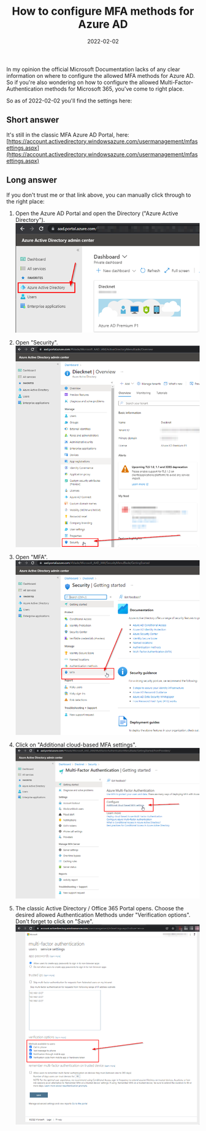 ﻿---
aliases:
    - how-to-configure-m365-azure-ad-mfa-methods
slug: How-to-configure-M365-azure-ad-MFA-methods
title: "How to configure MFA methods for Azure AD"
date: 2022-02-02
contenttags: [azure ad, microsoft 365, mfa, multi-factor-authentication]
cover:
    image: /images/2022/2022-02-02_thumbnail.png
---

In my opinion the official Microsoft Documentation lacks of any clear information on where to configure the allowed MFA methods for Azure AD. So if you're also wondering on how to configure the allowed Multi-Factor-Authentication methods for Microsoft 365, you've come to right place.

So as of 2022-02-02 you'll find the settings here:

## Short answer

It's still in the classic MFA Azure AD Portal, here: [https://account.activedirectory.windowsazure.com/usermanagement/mfasettings.aspx](https://account.activedirectory.windowsazure.com/usermanagement/mfasettings.aspx)

## Long answer

If you don't trust me or that link above, you can manually click through to the right place:

1. Open the Azure AD Portal and open the Directory ("Azure Active Directory").  
   [![Azure AD Admin Portal](/images/2022/2022-02-02_Azure_Active_Directory_admin_center.png "Azure AD Admin Portal")](/images/2022/2022-02-02_Azure_Active_Directory_admin_center.png)

1. Open "Security".  
   [![Azure AD Admin Portal - Open Security](/images/2022/2022-02-02_Azure_Active_Directory_admin_center_2.png "Azure AD Admin Portal - Open Security")](/images/2022/2022-02-02_Azure_Active_Directory_admin_center_2.png)

1. Open "MFA".  
   [![Azure AD Admin Portal - Security - Open MFA](/images/2022/2022-02-02_Azure_Active_Directory_admin_center_Security.png "Azure AD Admin Portal - Security - Open MFA")](/images/2022/2022-02-02_Azure_Active_Directory_admin_center_Security.png)

1. Click on "Additional cloud-based MFA settings".  
   [![Azure AD Admin Portal - Security - Open MFA](/images/2022/2022-02-02_Azure_Active_Directory_admin_center_MFA.png "Azure AD Admin Portal - Security - Open MFA")](/images/2022/2022-02-02_Azure_Active_Directory_admin_center_MFA.png)

1. The classic Active Directory / Office 365 Portal opens. Choose the desired allowed Authentication Methods under "Verification options". Don't forget to click on "Save".  
   [![Azure AD Classic MFA Admin Portal](/images/2022/2022-02-02_MFA_Portal_classic.png "Azure AD Classic MFA Admin Portal")](/images/2022/2022-02-02_MFA_Portal_classic.png)
